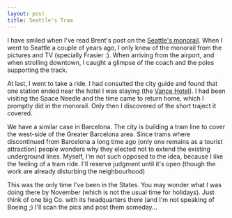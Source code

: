 ```yaml
---
layout: post
title: Seattle's Tram
---
```


I have smiled when I've read Brent's post on the <a href="http://inessential.com/2002/11/07.php">Seattle's monorail</a>. When I went to Seattle a couple of years ago, I only knew of the monorail from the pictures and TV (specially Frasier :). When arriving from the airport, and when strolling downtown, I caught a glimpse of the coach and the poles supporting the track. 

At last, I went to take a ride. I had consulted the city guide and found that one station ended near the hotel I was staying (the <a href="http://www.westcoasthotels.com/WHC/Hotels/ShowHotel.asp?xval=NONE&ID=73">Vance Hotel</a>). I had been visiting the Space Needle and the time came to return home, which I promptly did in the monorail. Only then I discovered of the short traject it covered.

We have a similar case in Barcelona. The city is building a tram line to cover the west-side of the Greater Barcelona area. Since trams where discontinued from Barcelona a long time ago (only one remains as a tourist attraction) people wonders why they elected not to extend the existing underground lines. Myself, I'm not such opposed to the idea, because I like the feeling of a tram ride. I'll reserve judgment until it's open (though the work are already disturbing the neighbourhood)


This was the only time I've been in the States. You may wonder what I was doing there by November (which is not the usual time for holidays). Just think of one big Co. with its headquarters there (and I'm not speaking of Boeing ;)
I'll scan the pics and post them someday...
